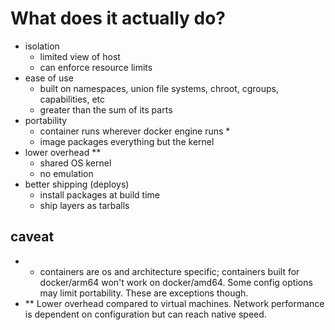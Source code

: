 # What does it actually do?
 - isolation
   - limited view of host
   - can enforce resource limits
 - ease of use
   - built on namespaces, union file systems, chroot, cgroups, capabilities, etc
   - greater than the sum of its parts
 - portability
   - container runs wherever docker engine runs *
   - image packages everything but the kernel
 - lower overhead **
   - shared OS kernel
   - no emulation
 - better shipping (deploys)
   - install packages at build time
   - ship layers as tarballs







## caveat
 - * containers are os and architecture specific; containers built for docker/arm64 won't work on docker/amd64. Some config options may limit portability.  These are exceptions though.
 - ** Lower overhead compared to virtual machines.  Network performance is dependent on configuration but can reach native speed.



